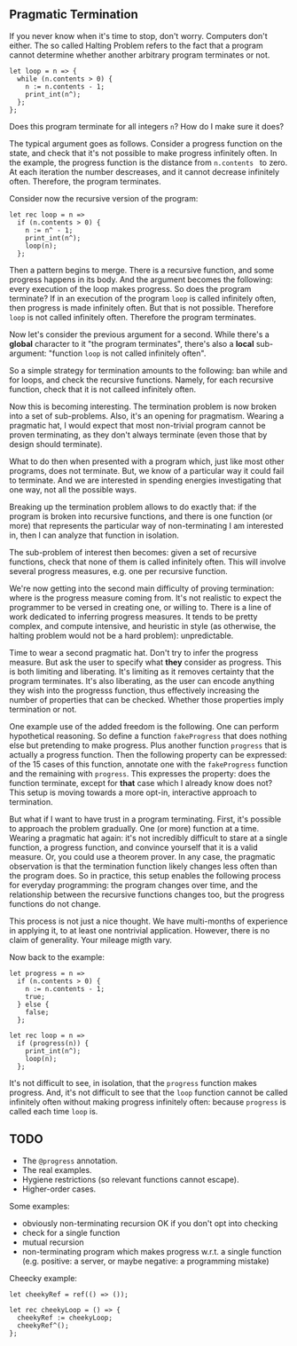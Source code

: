 ## Pragmatic Termination

If you never know when it's time to stop, don't worry. Computers don't either. The so called Halting Problem refers to the fact that a program cannot determine whether another arbitrary program terminates or not.

```reason
let loop = n => {
  while (n.contents > 0) {
    n := n.contents - 1;
    print_int(n^);
  };
};
```

Does this program terminate for all integers `n`? How do I make sure it does?

The typical argument goes as follows. Consider a progress function on the state, and check that it's not possible to make progress infinitely often. In the example, the progress function is the distance from `n.contents ` to zero. At each iteration the number descreases, and it cannot decrease infinitely often. Therefore, the program terminates.

Consider now the recursive version of the program:

```reason
let rec loop = n =>
  if (n.contents > 0) {
    n := n^ - 1;
    print_int(n^);
    loop(n);
  };
```

Then a pattern begins to merge. There is a recursive function, and some progress happens in its body. And the argument becomes the following: every execution of the loop makes progress. So does the program terminate?
If in an execution of the program `loop` is called infinitely often, then progress is made infinitely often. But that is not possible. Therefore `loop` is not called infinitely often. Therefore the program terminates.

Now let's consider the previous argument for a second. While there's a **global** character to it "the program terminates", there's also a **local** sub-argument: "function `loop` is not called infinitely often".

So a simple strategy for termination amounts to the following: ban while and for loops, and check the recursive functions. Namely, for each recursive function, check that it is not calleed infinitely often.

Now this is becoming interesting. The termination problem is now broken into a set of sub-problems. Also, it's an opening for pragmatism. Wearing a pragmatic hat, I would expect that most non-trivial program cannot be proven terminating, as they don't always terminate (even those that by design should terminate).

What to do then when presented with a program which, just like most other programs, does not terminate. But, we know of a particular way it could fail to terminate. And we are interested in spending energies investigating that one way, not all the possible ways.

Breaking up the termination problem allows to do exactly that: if the program is broken into recursive functions, and there is one function (or more) that represents the particular way of non-terminating I am interested in, then I can analyze that function in isolation.

The sub-problem of interest then becomes: given a set of recursive functions, check that none of them is called infinitely often. This will involve several progress measures, e.g. one per recursive function.

We're now getting into the second main difficulty of proving termination: where is the progress measure coming from. It's not realistic to expect the programmer to be versed in creating one, or willing to. There is a line of work dedicated to inferring progress measures.
It tends to be pretty complex, and compute intensive, and heuristic in style (as otherwise, the halting problem would not be a hard problem): unpredictable.

Time to wear a second pragmatic hat. Don't try to infer the progress measure. But ask the user to specify what **they** consider as progress. This is both limiting and liberating. It's limiting as it removes certainty that the program terminates. It's also liberating, as the user can encode anything they wish into the progresss function, thus effectively increasing the number of properties that can be checked. Whether those properties imply termination or not.

One example use of the added freedom is the following. One can perform hypothetical reasoning. So define a function `fakeProgress` that does nothing else but pretending to make progress. Plus another function `progress` that is actually a progress function. Then the following property can be expressed: of the 15 cases of this function, annotate one with the `fakeProgress` function and the remaining with `progress`. This expresses the property: does the function terminate, except for **that** case which I already know does not?
This setup is moving towards a more opt-in, interactive approach to termination.

But what if I want to have trust in a program terminating. First, it's possible to approach the problem gradually. One (or more) function at a time.
Wearing a pragmatic hat again: it's not incredibly difficult to stare at a single function, a progress function, and convince yourself that it is a valid measure. Or, you could use a theorem prover. In any case, the pragmatic observation is that the termination function likely changes less often than the program does. So in practice, this setup enables the following process for everyday programming: the program changes over time, and the relationship between the recursive functions changes too, but the progress functions do not change.

This process is not just a nice thought. We have multi-months of experience in applying it, to at least one nontrivial application. However, there is no claim of generality. Your mileage migth vary.

Now back to the example:

```reason
let progress = n =>
  if (n.contents > 0) {
    n := n.contents - 1;
    true;
  } else {
    false;
  };

let rec loop = n =>
  if (progress(n)) {
    print_int(n^);
    loop(n);
  };
```

It's not difficult to see, in isolation, that the `progress` function makes progress.
And, it's not difficult to see that the `loop` function cannot be called infinitely often without making progress infinitely often: because `progress` is called each time `loop` is.

## TODO

- The `@progress` annotation.
- The real examples.
- Hygiene restrictions (so relevant functions cannot escape).
- Higher-order cases.

Some examples:

- obviously non-terminating recursion OK if you don't opt into checking
- check for a single function
- mutual recursion
- non-terminating program which makes progress w.r.t. a single function (e.g. positive: a server, or maybe negative: a programming mistake)

Cheecky example:

```reason
let cheekyRef = ref(() => ());

let rec cheekyLoop = () => {
  cheekyRef := cheekyLoop;
  cheekyRef^();
};
```









